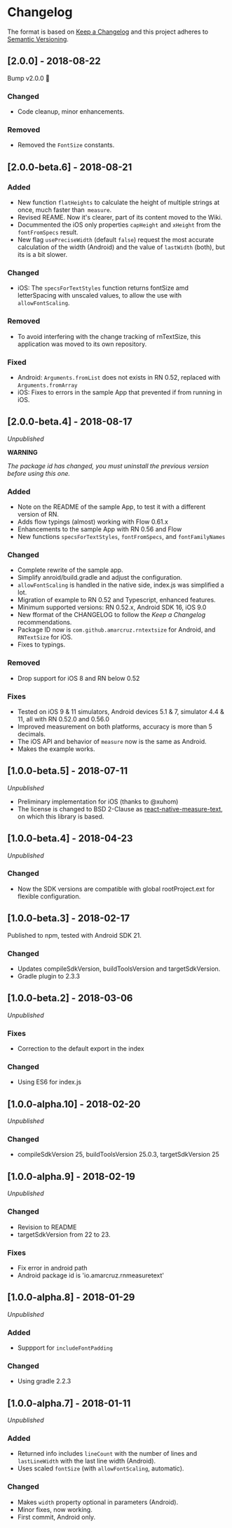 # Changelog

The format is based on [Keep a Changelog](https://keepachangelog.com/en/1.0.0/) and this project adheres to [Semantic Versioning](https://semver.org/spec/v2.0.0.html).

## [2.0.0] - 2018-08-22

Bump v2.0.0 :tada:

### Changed
- Code cleanup, minor enhancements.

### Removed
- Removed the `FontSize` constants.

## [2.0.0-beta.6] - 2018-08-21

### Added
- New function `flatHeights` to calculate the height of multiple strings at once, much faster than` measure`.
- Revised REAME. Now it's clearer, part of its content  moved to the Wiki.
- Docummented the iOS only properties `capHeight` and `xHeight` from the `fontFromSpecs` result.
- New flag `usePreciseWidth` (default `false`) request the most accurate calculation of the width (Android) and the value of `lastWidth` (both), but its is a bit slower.

### Changed
- iOS: The `specsForTextStyles` function returns fontSize amd letterSpacing with unscaled values, to allow the use with `allowFontScaling`.

### Removed
- To avoid interfering with the change tracking of rnTextSize, this application was moved to its own repository.

### Fixed
- Android: `Arguments.fromList` does not exists in RN 0.52, replaced with `Arguments.fromArray`
- iOS: Fixes to errors in the sample App that prevented if from running in iOS.


## [2.0.0-beta.4] - 2018-08-17
_Unpublished_

**WARNING**

_The package id has changed, you must uninstall the previous version before using this one._

### Added
- Note on the README of the sample App, to test it with a different version of RN.
- Adds flow typings (almost) working with Flow 0.61.x
- Enhancements to the sample App with RN 0.56 and Flow
- New functions `specsForTextStyles`, `fontFromSpecs`, and `fontFamilyNames`

### Changed
- Complete rewrite of the sample app.
- Simplify anroid/build.gradle and adjust the configuration.
- `allowFontScaling` is handled in the native side, index.js was simplified a lot.
- Migration of example to RN 0.52 and Typescript, enhanced features.
- Minimum supported versions: RN 0.52.x, Android SDK 16, iOS 9.0
- New fformat of the CHANGELOG to follow the _Keep a Changelog_ recommendations.
- Package ID now is `com.github.amarcruz.rntextsize` for Android, and `RNTextSize` for iOS.
- Fixes to typings.

### Removed
- Drop support for iOS 8 and RN below 0.52

### Fixes
- Tested on iOS 9 & 11 simulators, Android devices 5.1 & 7, simulator 4.4 & 11, all with RN 0.52.0 and 0.56.0
- Improved measurement on both platforms, accuracy is more than 5 decimals.
- The iOS API and behavior of `measure` now is the same as Android.
- Makes the example works.

## [1.0.0-beta.5] - 2018-07-11
_Unpublished_
- Preliminary implementation for iOS (thanks to @xuhom)
- The license is changed to BSD 2-Clause as [react-native-measure-text](https://github.com/airamrguez/react-native-measure-text), on which this library is based.

## [1.0.0-beta.4] - 2018-04-23
_Unpublished_
### Changed
- Now the SDK versions are compatible with global rootProject.ext for flexible configuration.

## [1.0.0-beta.3] - 2018-02-17

Published to npm, tested with Android SDK 21.

### Changed
- Updates compileSdkVersion, buildToolsVersion and targetSdkVersion.
- Gradle plugin to 2.3.3

## [1.0.0-beta.2] - 2018-03-06
_Unpublished_
### Fixes
- Correction to the default export in the index
### Changed
- Using ES6 for index.js

## [1.0.0-alpha.10] - 2018-02-20
_Unpublished_
### Changed
- compileSdkVersion 25, buildToolsVersion 25.0.3, targetSdkVersion 25

## [1.0.0-alpha.9] - 2018-02-19
_Unpublished_
### Changed
- Revision to README
- targetSdkVersion from 22 to 23.
### Fixes
- Fix error in android path
- Android package id is 'io.amarcruz.rnmeasuretext'

## [1.0.0-alpha.8] - 2018-01-29
_Unpublished_
### Added
- Suppport for `includeFontPadding`
### Changed
- Using gradle 2.2.3

## [1.0.0-alpha.7] - 2018-01-11
_Unpublished_
### Added
- Returned info includes `lineCount` with the number of lines and `lastLineWidth` with the last line width (Android).
- Uses scaled `fontSize` (with `allowFontScaling`, automatic).
### Changed
- Makes `width` property optional in parameters (Android).
- Minor fixes, now working.
- First commit, Android only.
